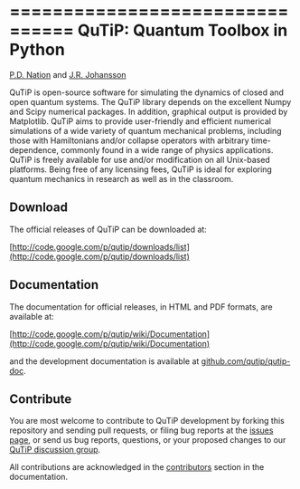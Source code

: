 ================================
QuTiP: Quantum Toolbox in Python
================================

[P.D. Nation](http://github.com/nonhermitian) and [J.R. Johansson](http://github.com/jrjohansson)

QuTiP is open-source software for simulating the dynamics of closed and open
quantum systems. The QuTiP library depends on the excellent Numpy and Scipy
numerical packages. In addition, graphical output is provided by Matplotlib.
QuTiP aims to provide user-friendly and efficient numerical simulations of a
wide variety of quantum mechanical problems, including those with Hamiltonians
and/or collapse operators with arbitrary time-dependence, commonly found in a
wide range of physics applications. QuTiP is freely available for use and/or
modification on all Unix-based platforms. Being free of any licensing fees,
QuTiP is ideal for exploring quantum mechanics in research as well as in the
classroom.

Download
--------

The official releases of QuTiP can be downloaded at:

[http://code.google.com/p/qutip/downloads/list](http://code.google.com/p/qutip/downloads/list)

Documentation 
-------------

The documentation for official releases, in HTML and PDF formats, are available at:

[http://code.google.com/p/qutip/wiki/Documentation](http://code.google.com/p/qutip/wiki/Documentation)

and the development documentation is available at [github.com/qutip/qutip-doc](http://github.com/qutip/qutip-doc).

Contribute
----------

You are most welcome to contribute to QuTiP development by forking this
repository and sending pull requests, or filing bug reports at the 
[issues page](http://github.com/qutip/qutip/issues), or send us bug reports, 
questions, or your proposed changes to our
[QuTiP discussion group](http://groups.google.com/group/qutip). 

All contributions are acknowledged in the 
[contributors](http://github.com/qutip/qutip-doc/blob/master/contributors.rst)
section in the documentation.

